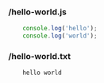 ### /hello-world.js
```js
    console.log('hello');
    console.log('world');
```

### /hello-world.txt
```txt
    hello world
```
